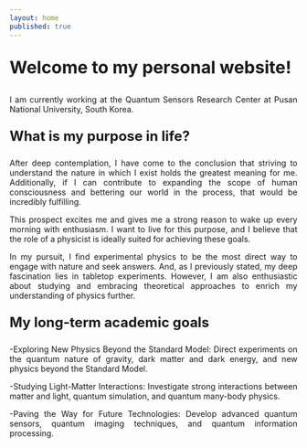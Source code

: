 ```yaml
---
layout: home
published: true
---
```


<p style="font-size: 30px;"><b>Welcome to my personal website!</b></p>
<p align="justify">I am currently working at the Quantum Sensors Research Center at Pusan National University, South Korea.</p>

<p style="font-size: 24px;"><b>What is my purpose in life?</b></p>
<p align="justify">After deep contemplation, I have come to the conclusion that striving to understand the nature in which I exist holds the greatest meaning for me. Additionally, if I can contribute to expanding the scope of human consciousness and bettering our world in the process, that would be incredibly fulfilling.</p>

<p align="justify">This prospect excites me and gives me a strong reason to wake up every morning with enthusiasm. I want to live for this purpose, and I believe that the role of a physicist is ideally suited for achieving these goals.</p>

<p align="justify">In my pursuit, I find experimental physics to be the most direct way to engage with nature and seek answers. And, as I previously stated, my deep fascination lies in tabletop experiments. However, I am also enthusiastic about studying and embracing theoretical approaches to enrich my understanding of physics further.</p>

<p style="font-size: 24px;"><b>My long-term academic goals</b></p>
<p align="justify">-Exploring New Physics Beyond the Standard Model: Direct experiments on the quantum nature of gravity, dark matter and dark energy, and new physics beyond the Standard Model.</p>
<p align="justify">-Studying Light-Matter Interactions: Investigate strong interactions between matter and light, quantum simulation, and quantum many-body physics.</p>
<p align="justify">-Paving the Way for Future Technologies: Develop advanced quantum sensors, quantum imaging techniques, and quantum information processing.</p>
